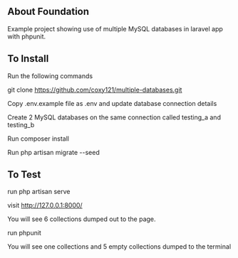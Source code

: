 ## About Foundation

Example project showing use of multiple MySQL databases in laravel app with phpunit.

## To Install 

Run the following commands

git clone https://github.com/coxy121/multiple-databases.git

Copy .env.example file as .env and update database connection details

Create 2 MySQL databases on the same connection called testing_a and testing_b

Run composer install

Run php artisan migrate --seed

## To Test

run php artisan serve

visit http://127.0.0.1:8000/

You will see 6 collections dumped out to the page.

run phpunit

You will see one collections and 5 empty collections dumped to the terminal